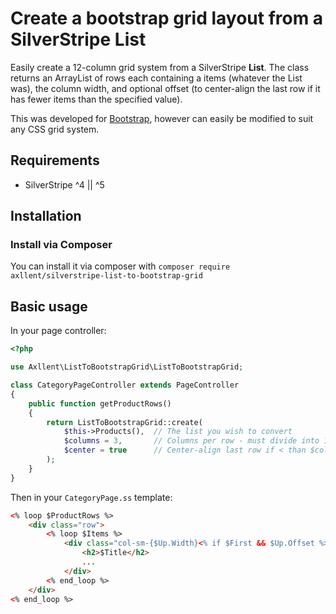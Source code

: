 # Create a bootstrap grid layout from a SilverStripe List

Easily create a 12-column grid system from a SilverStripe **List**. The class returns an ArrayList of rows each containing
a items (whatever the List was), the column width, and optional offset (to center-align the last row if it has fewer items
than the specified value).

This was developed for [Bootstrap](http://getbootstrap.com), however can easily be modified to suit any CSS grid system.


## Requirements

- SilverStripe ^4 || ^5


## Installation

### Install via Composer

You can install it via composer with `composer require axllent/silverstripe-list-to-bootstrap-grid`


## Basic usage
In your page controller:

```php
<?php

use Axllent\ListToBootstrapGrid\ListToBootstrapGrid;

class CategoryPageController extends PageController
{
    public function getProductRows()
    {
        return ListToBootstrapGrid::create(
            $this->Products(),  // The list you wish to convert
            $columns = 3,       // Columns per row - must divide into 12!
            $center = true      // Center-align last row if < than $columns
        );
    }
}
```

Then in your `CategoryPage.ss` template:
```html
<% loop $ProductRows %>
    <div class="row">
        <% loop $Items %>
            <div class="col-sm-{$Up.Width}<% if $First && $Up.Offset %> col-sm-offset-{$Up.Offset}<% end_if %>">
                <h2>$Title</h2>
                ...
            </div>
        <% end_loop %>
    </div>
<% end_loop %>
```
